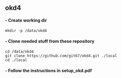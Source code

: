 ## okd4

#### - Create working dir
```
mkdir -p /data/okd4
```

#### - Clone needed stuff from these repository
```
cd /data/okd4
git clone https://github.com/git67/okd4.git ./local
cd ./local
```

#### - Follow the instructions in setup_okd.pdf

